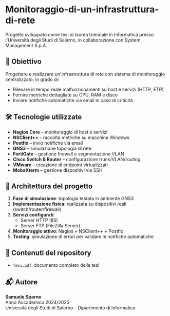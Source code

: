 # Monitoraggio-di-un-infrastruttura-di-rete

Progetto sviluppato come tesi di laurea triennale in Informatica presso l'Università degli Studi di Salerno, in collaborazione con System Management S.p.A.

## 🎯 Obiettivo

Progettare e realizzare un'infrastruttura di rete con sistema di monitoraggio centralizzato, in grado di:
- Rilevare in tempo reale malfunzionamenti su host e servizi (HTTP, FTP)
- Fornire metriche dettagliate su CPU, RAM e disco
- Inviare notifiche automatiche via email in caso di criticità

## 🛠️ Tecnologie utilizzate

- **Nagios Core** – monitoraggio di host e servizi
- **NSClient++** – raccolta metriche su macchine Windows
- **Postfix** – invio notifiche via email
- **GNS3** – simulazione topologia di rete
- **FortiGate** – gestione firewall e segmentazione VLAN
- **Cisco Switch & Router** – configurazione trunk/VLAN/routing
- **VMware** – creazione di endpoint virtualizzati
- **MobaXterm** – gestione dispositivi via SSH

## 🧪 Architettura del progetto

1. **Fase di simulazione**: topologia testata in ambiente GNS3
2. **Implementazione fisica**: realizzata su dispositivi reali (switch/router/firewall)
3. **Servizi configurati**:
   - Server HTTP (IIS)
   - Server FTP (FileZilla Server)
4. **Monitoraggio attivo**: Nagios + NSClient++ + Postfix
5. **Testing**: simulazione di errori per validare le notifiche automatiche

## 📄 Contenuti del repository

- `Tesi.pdf`: documento completo della tesi

## 📬 Autore

**Samuele Sparno**  
Anno Accademico 2024/2025  
Università degli Studi di Salerno – Dipartimento di Informatica


